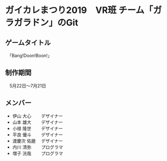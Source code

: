 # 	ガイカレまつり2019　VR班 チーム「ガラガラドン」のGit

## ゲームタイトル
　「Bang!Doon!Boon!」

## 制作期間  
　5月22日～7月21日
## メンバー
* 伊山 大心　　 デザイナー　　
* 山本 雄大　　 デザイナー
* 小禄 隆世　　 デザイナー
* 平良 優斗　　 デザイナー
* 渡慶次 佑磨　 デザイナー
* 内川 清弥 　　プログラマ
* 増子 洸哉 　　プログラマ


